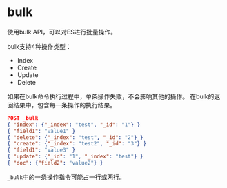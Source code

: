 # bulk

使用bulk API，可以对ES进行批量操作。

bulk支持4种操作类型：
- Index
- Create
- Update
- Delete

如果在bulk命令执行过程中，单条操作失败，不会影响其他的操作。
在bulk的返回结果中，包含每一条操作的执行结果。

```json
POST _bulk
{ "index": {"_index": "test", "_id": "1"} }
{ "field1": "value1" }
{ "delete": {"_index": "test", "_id": "2"} }
{ "create": {"_index": "test2", "_id": "3"} }
{ "field1": "value3" }
{ "update": {"_id": "1", "_index": "test"} }
{ "doc": {"field2": "value2"} }
```

`_bulk`中的一条操作指令可能占一行或两行。

